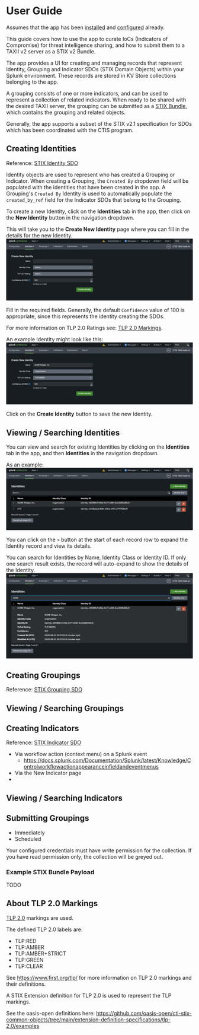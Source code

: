 # User Guide
Assumes that the app has been [installed](installation.md) and [configured](configuration.md) already.

This guide covers how to use the app to curate IoCs (Indicators of Compromise) for threat intelligence sharing,
and how to submit them to a TAXII v2 server as a STIX v2 Bundle.

The app provides a UI for creating and managing records that represent Identity, Grouping and Indicator SDOs (STIX Domain Objects)
within your Splunk environment. These records are stored in KV Store collections belonging to the app.

A grouping consists of one or more indicators, and can be used to represent a collection of related indicators.
When ready to be shared with the desired TAXII server, the grouping can be submitted as a [STIX Bundle](https://docs.oasis-open.org/cti/stix/v2.1/os/stix-v2.1-os.html#_gms872kuzdmg),
which contains the grouping and related objects.

Generally, the app supports a subset of the STIX v2.1 specification for SDOs which has been coordinated with the CTIS program.

## Creating Identities
Reference: [STIX Identity SDO](https://docs.oasis-open.org/cti/stix/v2.1/os/stix-v2.1-os.html#_wh296fiwpklp)

Identity objects are used to represent who has created a Grouping or Indicator.
When creating a Grouping, the `Created By` dropdown field will be populated with the identities that have been created in the app.
A Grouping's `Created By` Identity is used to automatically populate the `created_by_ref` field for the Indicator SDOs that belong to the Grouping.

To create a new Identity, click on the **Identities** tab in the app, then click on the **New Identity** button in the navigation dropdown.

This will take you to the **Create New Identity** page where you can fill in the details for the new Identity.
![New Identity Form](img/new_identity_blank_form.png)

Fill in the required fields.
Generally, the default `Confidence` value of 100 is appropriate, since this represents the identity creating the SDOs.

For more information on TLP 2.0 Ratings see: [TLP 2.0 Markings](#about-tlp-20-markings).

An example Identity might look like this:
![New Identity Form Example](img/new_identity_filled_form.png)


Click on the **Create Identity** button to save the new Identity.

## Viewing / Searching Identities
You can view and search for existing Identities by clicking on the **Identities** tab in the app, and then **Identities** in the navigation dropdown.

As an example:
![Identities Page](img/view_identities.png)

You can click on the `>` button at the start of each record row to expand the Identity record and view its details.

You can search for Identities by Name, Identity Class or Identity ID.
If only one search result exists, the record will auto-expand to show the details of the Identity.
![Identities Search](img/view_identities_search.png)

## Creating Groupings
Reference: [STIX Grouping SDO](https://docs.oasis-open.org/cti/stix/v2.1/os/stix-v2.1-os.html#_t56pn7elv6u7)

## Viewing / Searching Groupings

## Creating Indicators
Reference: [STIX Indicator SDO](https://docs.oasis-open.org/cti/stix/v2.1/os/stix-v2.1-os.html#_muftrcpnf89v)

- Via workflow action (context menu) on a Splunk event
  - https://docs.splunk.com/Documentation/Splunk/latest/Knowledge/Controlworkflowactionappearanceinfieldandeventmenus 
- Via the New Indicator page
- 
## Viewing / Searching Indicators

## Submitting Groupings
- Immediately
- Scheduled

Your configured credentials must have write permission for the collection. If you have read permission only, the collection will be greyed out.

### Example STIX Bundle Payload
TODO

## About TLP 2.0 Markings
[TLP 2.0](https://www.first.org/tlp/) markings are used.

The defined TLP 2.0 labels are:

- TLP:RED
- TLP:AMBER
- TLP:AMBER+STRICT
- TLP:GREEN
- TLP:CLEAR

See <https://www.first.org/tlp/> for more information on TLP 2.0 markings and their definitions.

A STIX Extension definition for TLP 2.0 is used to represent the TLP markings.

See the oasis-open definitions here: <https://github.com/oasis-open/cti-stix-common-objects/tree/main/extension-definition-specifications/tlp-2.0/examples>
